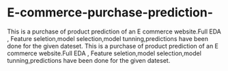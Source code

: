 # E-commerce-purchase-prediction-
This is a purchase of product prediction of an E commerce website.Full EDA , Feature seletion,model selection,model tunning,predictions have been done for the given dateset. 
This is a purchase of product prediction of an E commerce website.Full EDA , Feature seletion,model selection,model tunning,predictions have been done for the given dateset. 
